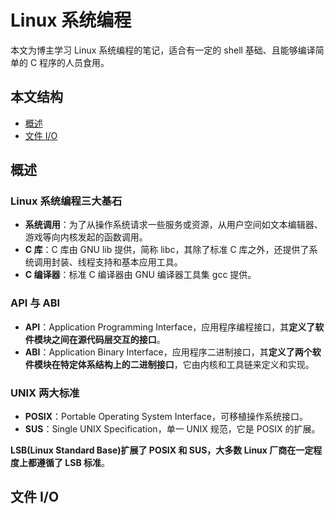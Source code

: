# Linux 系统编程

本文为博主学习 Linux 系统编程的笔记，适合有一定的 shell 基础、且能够编译简单的 C 程序的人员食用。

## 本文结构

* [概述](#overview)
* [文件 I/O](#file_io)

<h2 id="overview">概述</h2>

### Linux 系统编程三大基石

* **系统调用**：为了从操作系统请求一些服务或资源，从用户空间如文本编辑器、游戏等向内核发起的函数调用。
* **C 库**：C 库由 GNU lib 提供，简称 libc，其除了标准 C 库之外，还提供了系统调用封装、线程支持和基本应用工具。
* **C 编译器**：标准 C 编译器由 GNU 编译器工具集 gcc 提供。

### API 与 ABI

* **API**：Application Programming Interface，应用程序编程接口，其**定义了软件模块之间在源代码层交互的接口**。
* **ABI**：Application Binary Interface，应用程序二进制接口，其**定义了两个软件模块在特定体系结构上的二进制接口**，它由内核和工具链来定义和实现。

### UNIX 两大标准

* **POSIX**：Portable Operating System Interface，可移植操作系统接口。
* **SUS**：Single UNIX Specification，单一 UNIX 规范，它是 POSIX 的扩展。

**LSB(Linux Standard Base)扩展了 POSIX 和 SUS，大多数 Linux 厂商在一定程度上都遵循了 LSB 标准**。

<h2 id="file_io">文件 I/O</h2>